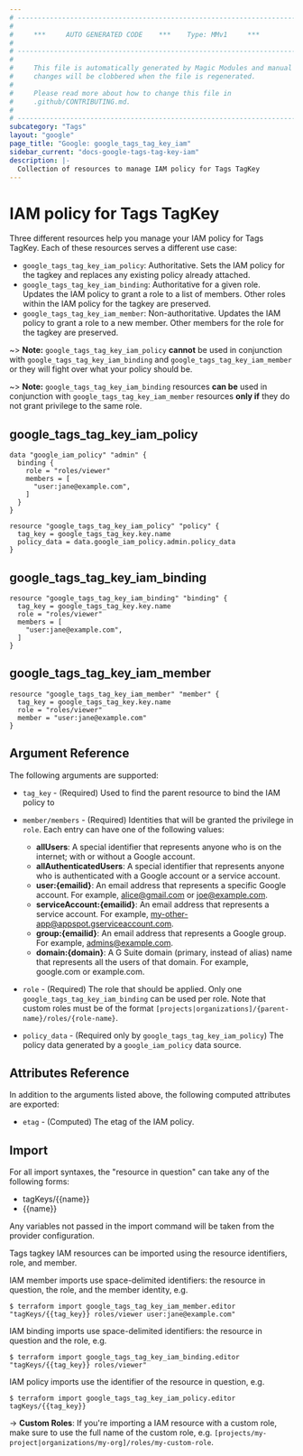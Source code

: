```yaml
---
# ----------------------------------------------------------------------------
#
#     ***     AUTO GENERATED CODE    ***    Type: MMv1     ***
#
# ----------------------------------------------------------------------------
#
#     This file is automatically generated by Magic Modules and manual
#     changes will be clobbered when the file is regenerated.
#
#     Please read more about how to change this file in
#     .github/CONTRIBUTING.md.
#
# ----------------------------------------------------------------------------
subcategory: "Tags"
layout: "google"
page_title: "Google: google_tags_tag_key_iam"
sidebar_current: "docs-google-tags-tag-key-iam"
description: |-
  Collection of resources to manage IAM policy for Tags TagKey
---
```


# IAM policy for Tags TagKey
Three different resources help you manage your IAM policy for Tags TagKey. Each of these resources serves a different use case:

* `google_tags_tag_key_iam_policy`: Authoritative. Sets the IAM policy for the tagkey and replaces any existing policy already attached.
* `google_tags_tag_key_iam_binding`: Authoritative for a given role. Updates the IAM policy to grant a role to a list of members. Other roles within the IAM policy for the tagkey are preserved.
* `google_tags_tag_key_iam_member`: Non-authoritative. Updates the IAM policy to grant a role to a new member. Other members for the role for the tagkey are preserved.

~> **Note:** `google_tags_tag_key_iam_policy` **cannot** be used in conjunction with `google_tags_tag_key_iam_binding` and `google_tags_tag_key_iam_member` or they will fight over what your policy should be.

~> **Note:** `google_tags_tag_key_iam_binding` resources **can be** used in conjunction with `google_tags_tag_key_iam_member` resources **only if** they do not grant privilege to the same role.




## google\_tags\_tag\_key\_iam\_policy

```hcl
data "google_iam_policy" "admin" {
  binding {
    role = "roles/viewer"
    members = [
      "user:jane@example.com",
    ]
  }
}

resource "google_tags_tag_key_iam_policy" "policy" {
  tag_key = google_tags_tag_key.key.name
  policy_data = data.google_iam_policy.admin.policy_data
}
```

## google\_tags\_tag\_key\_iam\_binding

```hcl
resource "google_tags_tag_key_iam_binding" "binding" {
  tag_key = google_tags_tag_key.key.name
  role = "roles/viewer"
  members = [
    "user:jane@example.com",
  ]
}
```

## google\_tags\_tag\_key\_iam\_member

```hcl
resource "google_tags_tag_key_iam_member" "member" {
  tag_key = google_tags_tag_key.key.name
  role = "roles/viewer"
  member = "user:jane@example.com"
}
```

## Argument Reference

The following arguments are supported:

* `tag_key` - (Required) Used to find the parent resource to bind the IAM policy to

* `member/members` - (Required) Identities that will be granted the privilege in `role`.
  Each entry can have one of the following values:
  * **allUsers**: A special identifier that represents anyone who is on the internet; with or without a Google account.
  * **allAuthenticatedUsers**: A special identifier that represents anyone who is authenticated with a Google account or a service account.
  * **user:{emailid}**: An email address that represents a specific Google account. For example, alice@gmail.com or joe@example.com.
  * **serviceAccount:{emailid}**: An email address that represents a service account. For example, my-other-app@appspot.gserviceaccount.com.
  * **group:{emailid}**: An email address that represents a Google group. For example, admins@example.com.
  * **domain:{domain}**: A G Suite domain (primary, instead of alias) name that represents all the users of that domain. For example, google.com or example.com.

* `role` - (Required) The role that should be applied. Only one
    `google_tags_tag_key_iam_binding` can be used per role. Note that custom roles must be of the format
    `[projects|organizations]/{parent-name}/roles/{role-name}`.

* `policy_data` - (Required only by `google_tags_tag_key_iam_policy`) The policy data generated by
  a `google_iam_policy` data source.

## Attributes Reference

In addition to the arguments listed above, the following computed attributes are
exported:

* `etag` - (Computed) The etag of the IAM policy.

## Import

For all import syntaxes, the "resource in question" can take any of the following forms:

* tagKeys/{{name}}
* {{name}}

Any variables not passed in the import command will be taken from the provider configuration.

Tags tagkey IAM resources can be imported using the resource identifiers, role, and member.

IAM member imports use space-delimited identifiers: the resource in question, the role, and the member identity, e.g.
```
$ terraform import google_tags_tag_key_iam_member.editor "tagKeys/{{tag_key}} roles/viewer user:jane@example.com"
```

IAM binding imports use space-delimited identifiers: the resource in question and the role, e.g.
```
$ terraform import google_tags_tag_key_iam_binding.editor "tagKeys/{{tag_key}} roles/viewer"
```

IAM policy imports use the identifier of the resource in question, e.g.
```
$ terraform import google_tags_tag_key_iam_policy.editor tagKeys/{{tag_key}}
```

-> **Custom Roles**: If you're importing a IAM resource with a custom role, make sure to use the
 full name of the custom role, e.g. `[projects/my-project|organizations/my-org]/roles/my-custom-role`.
